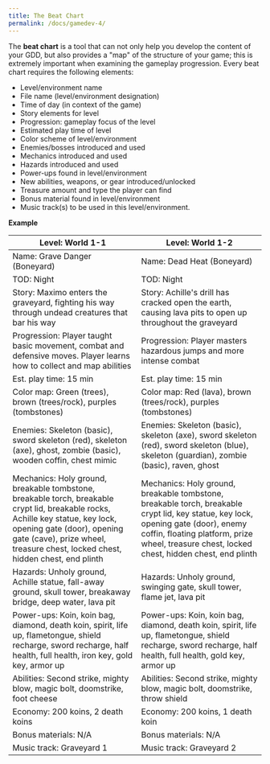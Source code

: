 ```yaml
---
title: The Beat Chart
permalink: /docs/gamedev-4/
---
```


The **beat chart** is a tool that can not only help you develop the content of your GDD, but also provides a "map" of the structure of your game; this is extremely important when examining the gameplay progression. Every beat chart requires the following elements:

* Level/environment name
* File name (level/environment designation)
* Time of day (in context of the game)
* Story elements for level
* Progression: gameplay focus of the level
* Estimated play time of level
* Color scheme of level/environment
* Enemies/bosses introduced and used
* Mechanics introduced and used
* Hazards introduced and used
* Power-ups found in level/environment
* New abilities, weapons, or gear introduced/unlocked
* Treasure amount and type the player can find
* Bonus material found in level/environment
* Music track(s) to be used in this level/environment.

**Example**

|Level: World 1-1|Level: World 1-2|
|---|---|
|Name: Grave Danger (Boneyard)|Name: Dead Heat (Boneyard)|
|TOD: Night|TOD: Night|
|Story: Maximo enters the graveyard, fighting his way through undead creatures that bar his way|Story: Achille's drill has cracked open the earth, causing lava pits to open up throughout the graveyard|
|Progression: Player taught basic movement, combat and defensive moves. Player learns how to collect and map abilities|Progression: Player masters hazardous jumps and more intense combat|
|Est. play time: 15 min|Est. play time: 15 min|
|Color map: Green (trees), brown (trees/rock), purples (tombstones)|Color map: Red (lava), brown (trees/rock), purples (tombstones)|
|Enemies: Skeleton (basic), sword skeleton (red), skeleton (axe), ghost, zombie (basic), wooden coffin, chest mimic|Enemies: Skeleton (basic), skeleton (axe), sword skeleton (red), sword skeleton (blue), skeleton (guardian), zombie (basic), raven, ghost|
|Mechanics: Holy ground, breakable tombstone, breakable torch, breakable crypt lid, breakable rocks, Achille key statue, key lock, opening gate (door), opening gate (cave), prize wheel, treasure chest, locked chest, hidden chest, end plinth|Mechanics: Holy ground, breakable tombstone, breakable torch, breakable crypt lid, key statue, key lock, opening gate (door), enemy coffin, floating platform, prize wheel, treasure chest, locked chest, hidden chest, end plinth|
|Hazards: Unholy ground, Achille statue, fall-away ground, skull tower, breakaway bridge, deep water, lava pit|Hazards: Unholy ground, swinging gate, skull tower, flame jet, lava pit|
|Power-ups: Koin, koin bag, diamond, death koin, spirit, life up, flametongue, shield recharge, sword recharge, half health, full health, iron key, gold key, armor up|Power-ups: Koin, koin bag, diamond, death koin, spirit, life up, flametongue, shield recharge, sword recharge, half health, full health, gold key, armor up|
|Abilities: Second strike, mighty blow, magic bolt, doomstrike, foot cheese|Abilities: Second strike, mighty blow, magic bolt, doomstrike, throw shield|
|Economy: 200 koins, 2 death koins|Economy: 200 koins, 1 death koin|
|Bonus materials: N/A|Bonus materials: N/A|
|Music track: Graveyard 1|Music track: Graveyard 2